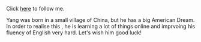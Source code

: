  Click [here](http://www.weibo.com/woyeyaowyy) to follow me.

Yang was born in a small village of China,  but he has a big American Dream. In order to realise this , he is learning a lot of things online  and imprvoing his fluency  of English very hard. Let's wish him good luck!